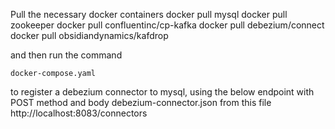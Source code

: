 Pull the necessary docker containers
docker pull mysql
docker pull zookeeper
docker pull confluentinc/cp-kafka
docker pull debezium/connect
docker pull obsidiandynamics/kafdrop

and then run the command
```
docker-compose.yaml
```

to register a debezium connector to mysql, using the below endpoint with POST method and body debezium-connector.json from this file
http://localhost:8083/connectors
